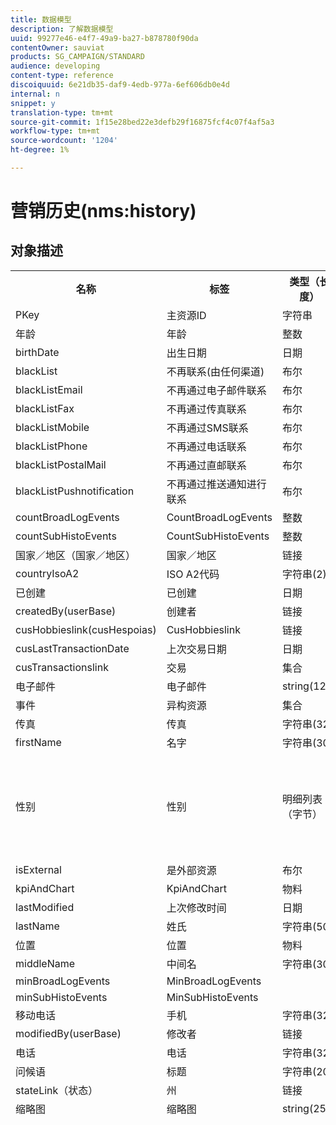 ```yaml
---
title: 数据模型
description: 了解数据模型
uuid: 99277e46-e4f7-49a9-ba27-b878780f90da
contentOwner: sauviat
products: SG_CAMPAIGN/STANDARD
audience: developing
content-type: reference
discoiquuid: 6e21db35-daf9-4edb-977a-6ef606db0e4d
internal: n
snippet: y
translation-type: tm+mt
source-git-commit: 1f15e28bed22e3defb29f16875fcf4c07f4af5a3
workflow-type: tm+mt
source-wordcount: '1204'
ht-degree: 1%

---
```



# 营销历史(nms:history)

## 对象描述

<table>
               <tr>
                  <th>名称</th>
                  <th>标签</th>
                  <th>类型（长度）</th>
                  <th>明细列表值</th>
               </tr>
               <tr>
                  <td>PKey</td>
                  <td>主资源ID</td>
                  <td>字符串 </td>
                  <td> </td>
               </tr>
               <tr>
                  <td>年龄</td>
                  <td>年龄</td>
                  <td>整数 </td>
                  <td> </td>
               </tr>
               <tr>
                  <td>birthDate</td>
                  <td>出生日期</td>
                  <td>日期 </td>
                  <td> </td>
               </tr>
               <tr>
                  <td>blackList</td>
                  <td>不再联系(由任何渠道)</td>
                  <td>布尔 </td>
                  <td> </td>
               </tr>
               <tr>
                  <td>blackListEmail</td>
                  <td>不再通过电子邮件联系</td>
                  <td>布尔 </td>
                  <td> </td>
               </tr>
               <tr>
                  <td>blackListFax</td>
                  <td>不再通过传真联系</td>
                  <td>布尔 </td>
                  <td> </td>
               </tr>
               <tr>
                  <td>blackListMobile</td>
                  <td>不再通过SMS联系</td>
                  <td>布尔 </td>
                  <td> </td>
               </tr>
               <tr>
                  <td>blackListPhone</td>
                  <td>不再通过电话联系</td>
                  <td>布尔 </td>
                  <td> </td>
               </tr>
               <tr>
                  <td>blackListPostalMail</td>
                  <td>不再通过直邮联系</td>
                  <td>布尔 </td>
                  <td> </td>
               </tr>
               <tr>
                  <td>blackListPushnotification</td>
                  <td>不再通过推送通知进行联系</td>
                  <td>布尔 </td>
                  <td> </td>
               </tr>
               <tr>
                  <td>countBroadLogEvents</td>
                  <td>CountBroadLogEvents</td>
                  <td>整数 </td>
                  <td> </td>
               </tr>
               <tr>
                  <td>countSubHistoEvents</td>
                  <td>CountSubHistoEvents</td>
                  <td>整数 </td>
                  <td> </td>
               </tr>
               <tr>
                  <td>国家／地区（国家／地区）</td>
                  <td>国家／地区</td>
                  <td>链接 </td>
                  <td> </td>
               </tr>
               <tr>
                  <td>countryIsoA2</td>
                  <td>ISO A2代码</td>
                  <td>字符串(2)</td>
                  <td> </td>
               </tr>
               <tr>
                  <td>已创建</td>
                  <td>已创建</td>
                  <td>日期 </td>
                  <td> </td>
               </tr>
               <tr>
                  <td>createdBy(userBase)</td>
                  <td>创建者</td>
                  <td>链接 </td>
                  <td> </td>
               </tr>
               <tr>
                  <td>cusHobbieslink(cusHespoias)</td>
                  <td>CusHobbieslink</td>
                  <td>链接 </td>
                  <td> </td>
               </tr>
               <tr>
                  <td>cusLastTransactionDate</td>
                  <td>上次交易日期</td>
                  <td>日期 </td>
                  <td> </td>
               </tr>
               <tr>
                  <td>cusTransactionslink</td>
                  <td>交易</td>
                  <td>集合 </td>
                  <td> </td>
               </tr>
               <tr>
                  <td>电子邮件</td>
                  <td>电子邮件</td>
                  <td>string(128)</td>
                  <td> </td>
               </tr>
               <tr>
                  <td>事件</td>
                  <td>异构资源</td>
                  <td>集合 </td>
                  <td> </td>
               </tr>
               <tr>
                  <td>传真</td>
                  <td>传真</td>
                  <td>字符串(32)</td>
                  <td> </td>
               </tr>
               <tr>
                  <td>firstName</td>
                  <td>名字</td>
                  <td>字符串(30)</td>
                  <td> </td>
               </tr>
               <tr>
                  <td>性别</td>
                  <td>性别</td>
                  <td>明细列表（字节） </td>
                  <td>
                     <ul>
                        <li>未指定——未知- 0</li>
                        <li>男——男- 1</li>
                        <li>女——女- 2</li>
                        <li>无效值- __Invalid_value__ - __Invalid_value__</li>
                     </ul>
                  </td>
               </tr>
               <tr>
                  <td>isExternal</td>
                  <td>是外部资源</td>
                  <td>布尔 </td>
                  <td> </td>
               </tr>
               <tr>
                  <td>kpiAndChart</td>
                  <td>KpiAndChart</td>
                  <td>物料 </td>
                  <td> </td>
               </tr>
               <tr>
                  <td>lastModified</td>
                  <td>上次修改时间</td>
                  <td>日期 </td>
                  <td> </td>
               </tr>
               <tr>
                  <td>lastName</td>
                  <td>姓氏</td>
                  <td>字符串(50)</td>
                  <td> </td>
               </tr>
               <tr>
                  <td>位置</td>
                  <td>位置</td>
                  <td>物料 </td>
                  <td> </td>
               </tr>
               <tr>
                  <td>middleName</td>
                  <td>中间名</td>
                  <td>字符串(30)</td>
                  <td> </td>
               </tr>
               <tr>
                  <td>minBroadLogEvents</td>
                  <td>MinBroadLogEvents</td>
                  <td> </td>
                  <td> </td>
               </tr>
               <tr>
                  <td>minSubHistoEvents</td>
                  <td>MinSubHistoEvents</td>
                  <td> </td>
                  <td> </td>
               </tr>
               <tr>
                  <td>移动电话</td>
                  <td>手机</td>
                  <td>字符串(32)</td>
                  <td> </td>
               </tr>
               <tr>
                  <td>modifiedBy(userBase)</td>
                  <td>修改者</td>
                  <td>链接 </td>
                  <td> </td>
               </tr>
               <tr>
                  <td>电话</td>
                  <td>电话</td>
                  <td>字符串(32)</td>
                  <td> </td>
               </tr>
               <tr>
                  <td>问候语</td>
                  <td>标题</td>
                  <td>字符串(20)</td>
                  <td> </td>
               </tr>
               <tr>
                  <td>stateLink（状态）</td>
                  <td>州</td>
                  <td>链接 </td>
                  <td> </td>
               </tr>
               <tr>
                  <td>缩略图</td>
                  <td>缩略图</td>
                  <td>string(255)</td>
                  <td> </td>
               </tr>
               <tr>
                  <td>时区</td>
                  <td>时区</td>
                  <td>明细列表（字符串）(64)</td>
                  <td>
                     <ul>
                        <li>(GMT-02:00)中大西洋——大西洋_南_格鲁吉亚——大西洋／南_格鲁吉亚</li>
                        <li>(GMT+02:00)安曼——亚洲_安曼——亚洲／安曼</li>
                        <li>(GMT-03:00)布拉西——美国圣保罗——美国／圣保罗</li>
                        <li>(GMT+06:00)阿斯塔纳，达卡——亚洲_达卡——亚洲／达卡</li>
                        <li>(GMT+06:00)新西伯利亚——亚洲_新西伯利亚——亚洲／新西伯利亚</li>
                        <li>(GMT+02:00)温得和克——非洲_温得和克——非洲／温得和克</li>
                        <li>(GMT+04:00)高加索，埃里温——亚洲_埃里温——亚洲／埃里温</li>
                        <li>(GMT-04:00)马瑙斯——美国_马瑙斯——美国／马瑙斯</li>
                        <li>(GMT+03:30)德黑兰——亚洲_德黑兰——亚洲／德黑兰</li>
                        <li>(GMT+12:00)奥克兰，惠灵顿——太平洋——奥克兰——太平洋／奥克兰</li>
                        <li>(GMT+02:00)耶路撒冷——亚洲_耶路撒冷——亚洲／耶路撒冷</li>
                        <li>(GMT+03:00)莫斯科，圣彼得堡，伏尔加格勒——欧洲_莫斯科——欧洲／莫斯科</li>
                        <li>(GMT+09:30)阿德莱德——澳大利亚_阿德莱德——澳大利亚／阿德莱德</li>
                        <li>(GMT+10:00)堪培拉，墨尔本，悉尼——澳大利亚_堪培拉——澳大利亚／堪培拉</li>
                        <li>(GMT+08:00)珀斯——澳大利亚_珀斯——澳大利亚／珀斯</li>
                        <li>(GMT+09:00)雅库茨克——亚洲_雅库茨克——亚洲／雅库茨克</li>
                        <li>(GMT-10:00)哈瓦伊——太平洋_檀香山——太平洋／檀香山</li>
                        <li>(GMT+04:00)巴库——亚洲_巴库——亚洲／巴库</li>
                        <li>(GMT+10:00)符拉迪沃斯托克——亚洲_符拉迪沃斯托克——亚洲／符拉迪沃斯托克</li>
                        <li>(GMT+09:00)首尔——亚洲_首尔——亚洲／首尔</li>
                        <li>(GMT+01:00)萨拉热窝，斯科普列，索非亚，华沙，萨格勒布——欧洲_萨拉热窝——欧洲／萨拉热窝</li>
                        <li>(GMT+04:00)阿布扎比，马斯喀特——亚洲_马斯喀特——亚洲／马斯喀特</li>
                        <li>(GMT+08:00)吉隆坡，新加坡——亚洲_吉隆坡——亚洲／吉隆坡</li>
                        <li>(GMT+09:00)大坂，札幌，东京——亚洲_东京——亚洲／东京</li>
                        <li>(GMT+10:00)布里斯班——澳大利亚_布里斯班——澳大利亚／布里斯班</li>
                        <li>(GMT+05:30)斯里哈亚华登尼普拉——亚洲_科伦坡——亚洲／科伦坡</li>
                        <li>(GMT+02:00)哈拉雷，比勒陀利亚——非洲_哈拉雷——非洲／哈拉雷</li>
                        <li>(GMT+08:00)乌兰巴托——亚洲_乌兰巴托——亚洲／乌兰巴托</li>
                        <li>(GMT-02:00)格林威治平均时间减2小时- Gmt_m2 - Etc/GMT+2</li>
                        <li>(GMT-03:00)格林威治平均时间减3小时- Gmt_m3 - Etc/GMT+3</li>
                        <li>(GMT-01:00)格林威治平均时间减1小时- Gmt_m1 - Etc/GMT+1</li>
                        <li>(GMT-06:00)格林威治平均时间减6小时- Gmt_m6 - Etc/GMT+6</li>
                        <li>(GMT-07:00)格林威治平均时间减7小时- Gmt_m7 - Etc/GMT+7</li>
                        <li>(GMT-04:00)格林威治平均时间减4小时- Gmt_m4 - Etc/GMT+4</li>
                        <li>(GMT)卡萨布兰卡——非洲_卡萨布兰卡——非洲／卡萨布兰卡</li>
                        <li>(GMT+05:30)加尔各答，钦奈，孟买，新德里——亚洲_加尔各答——亚洲／加尔各答</li>
                        <li>(GMT-11:00)格林威治平均时间减11小时- Gmt_m11 - Etc/GMT+11</li>
                        <li>(GMT-09:00)格林威治平均时间减9小时- Gmt_m9 - Etc/GMT+9</li>
                        <li>(GMT-03:30)纽芬兰——美国圣约翰——美国／圣约翰</li>
                        <li>(GMT+03:00)格林威治平均时间加3小时- Gmt_p3 - Etc/GMT-3</li>
                        <li>(GMT-04:30)加拉加斯——美洲_加拉加斯——美洲／加拉加斯</li>
                        <li>(GMT+01:00)阿姆斯特丹，柏林，伯尔尼，罗马，斯德哥尔摩，维也纳——欧洲_柏林——欧洲／柏林</li>
                        <li>(GMT-07:00)奇瓦瓦，拉巴斯，马萨特兰——美国_奇瓦瓦——美国／奇瓦瓦</li>
                        <li>(GMT+03:00)内罗毕——非洲_内罗毕——非洲／内罗毕</li>
                        <li>(GMT-04:00)亚松森——美国_亚松森——美国／亚松森</li>
                        <li>(GMT+03:00)巴格达德——亚洲_巴格达——亚洲／巴格达</li>
                        <li>(GMT-10:00)格林威治平均时间减10小时- Gmt_m10 - Etc/GMT+10</li>
                        <li>(GMT-03:00)格陵兰——美洲_戈德萨布——美洲／戈德萨布</li>
                        <li>(GMT+02:00)达马斯——亚洲_大马士革——亚洲／大马士革</li>
                        <li>(GMT-11:00)萨摩亚——太平洋_萨摩亚——太平洋／萨摩亚</li>
                        <li>(GMT-05:00)波哥大，利马，基多——美国_波哥大——美国／波哥大</li>
                        <li>(GMT+01:00)布鲁塞尔，哥本哈根，马德里，巴黎——欧洲_巴黎——欧洲／巴黎</li>
                        <li>(GMT+08:00)北京，重庆，香港，乌鲁木齐——亚洲_上海——亚洲／上海</li>
                        <li>(GMT+12:00)菲吉——太平洋_斐济——太平洋／斐济</li>
                        <li>(GMT+02:00)雅典，伊斯坦布尔，明斯克——欧洲_雅典——欧洲／雅典</li>
                        <li>(GMT+04:00)第比利斯——亚洲_第比利斯——亚洲／第比利斯</li>
                        <li>无效值- __Invalid_value__ - __Invalid_value__</li>
                        <li>(GMT+05:45)加德满都——亚洲_加德满都——亚洲／加德满都</li>
                        <li>(GMT-05:00)印第安纳州（东部）-美国_印第安纳波利斯——美国／印第安纳波利斯</li>
                        <li>(GMT-01:00)佛得角群岛——大西洋_佛得角——大西洋／佛得角</li>
                        <li>(GMT+04:00)路易港——印度_毛里求斯——印度／毛里求斯</li>
                        <li>(GMT+08:00)台北——亚洲_台北——亚洲／台北</li>
                        <li>(GMT+06:30)仰光——亚洲_仰光——亚洲／仰光</li>
                        <li>(GMT+11:00)马加丹，所罗门群岛，新喀里多尼亚——太平洋——瓜达卡纳尔——太平洋／瓜达卡纳尔</li>
                        <li>(GMT+02:00)开罗——非洲_开罗——非洲／开罗</li>
                        <li>(GMT+05:00)叶卡捷琳堡——亚洲_叶卡捷琳堡——亚洲／叶卡捷琳堡</li>
                        <li>(GMT+08:00)伊尔库茨克——亚洲_伊尔库茨克——亚洲／伊尔库茨克</li>
                        <li>(GMT+10:00)关岛，莫尔兹比港——太平洋_关岛——太平洋／关岛</li>
                        <li>(GMT-04:00)大西洋标准时间（加拿大）- America_Halifax - America/Halifax</li>
                        <li>(GMT)格林威治时间- GMT - GMT</li>
                        <li>默认——无——无</li>
                        <li>(GMT-04:00)拉巴斯——美国_拉巴斯——美国／拉巴斯</li>
                        <li>(GMT-06:00)瓜达拉哈拉，墨西哥，蒙特雷——美洲_墨西哥_城——美洲／墨西哥_城</li>
                        <li>(GMT+09:30)达尔文——澳大利亚_达尔文——澳大利亚／达尔文</li>
                        <li>(GMT-05:00)东部（美国和加拿大）- America_New_York - America/New_York</li>
                        <li>(GMT-05:00)格林威治平均时间减5小时- Gmt_m5 - Etc/GMT+5</li>
                        <li>(GMT+05:00)伊斯兰堡，卡拉奇，大其木——亚洲_卡拉奇——亚洲／卡拉奇</li>
                        <li>(GMT+03:00)科韦特，里亚德——亚洲_利雅得——亚洲／利雅得</li>
                        <li>(GMT-08:00)格林威治平均时间减8小时- Gmt_m8 - Etc/GMT+8</li>
                        <li>(GMT-01:00)亚速尔群岛——大西洋_亚速尔群岛——大西洋／亚速尔群岛</li>
                        <li>(GMT+07:00)曼谷，河内，雅加达——亚洲_曼谷——亚洲／曼谷</li>
                        <li>(GMT)蒙罗维亚——非洲_蒙罗维亚——非洲／蒙罗维亚</li>
                        <li>(GMT-09:00)阿拉斯加——美国_安克拉治——美国／安克拉治</li>
                        <li>(GMT+01:00)贝尔格莱德，布拉迪斯拉发，布达佩斯，卢布尔雅那，布拉格——欧洲_贝尔格莱德——欧洲／贝尔格莱德</li>
                        <li>(GMT)雷克雅未克——大西洋_雷克雅未克——大西洋／雷克雅未克</li>
                        <li>(GMT+02:00)布卡斯特——欧洲_布加勒斯特——欧洲／布加勒斯特</li>
                        <li>(GMT+05:00)格林威治平均时间加5小时- Gmt_p5 - Etc/GMT-5</li>
                        <li>(GMT+04:00)格林威治平均时间加4小时- Gmt_p4 - Etc/GMT-4</li>
                        <li>(GMT+07:00)格林威治平均时间加7小时- Gmt_p7 - Etc/GMT-7</li>
                        <li>(GMT+06:00)格林威治平均时间加6小时- Gmt_p6 - Etc/GMT-6</li>
                        <li>(GMT+01:00)格林威治平均时间加1小时- Gmt_p1 - Etc/GMT-1</li>
                        <li>(GMT-08:00)太平洋（美国和加拿大）- America_Los_Angeles - America/Los_Angeles</li>
                        <li>(GMT+02:00)格林威治平均时间加2小时- Gmt_p2 - Etc/GMT-2</li>
                        <li>(GMT+07:00)克拉斯诺亚尔斯克——亚洲_克拉斯诺亚尔斯克——亚洲／克拉斯诺亚尔斯克</li>
                        <li>(GMT+09:00)格林威治平均时间加9小时- Gmt_p9 - Etc/GMT-9</li>
                        <li>(GMT+08:00)格林威治平均时间加8小时- Gmt_p8-Etc/GMT-8</li>
                        <li>(GMT+10:00)霍巴特——澳大利亚_霍巴特——澳大利亚／霍巴特</li>
                        <li>(GMT+13:00)努库阿洛法——太平洋_通加塔普——太平洋／通加塔普</li>
                        <li>(GMT-06:00)中美洲——美国_里贾纳——美国／里贾纳</li>
                        <li>(GMT-03:00)布宜诺斯艾利斯，卡宴，福塔雷萨——美洲_布宜诺斯艾利斯——美洲／布宜诺斯艾利斯</li>
                        <li>(GMT-07:00)洛矶山脉（美国和加拿大）-美国_丹佛——美国／丹佛</li>
                        <li>(GMT+01:00)中非——西非——罗安达——非洲／罗安达</li>
                        <li>(GMT+02:00)赫尔辛基，基辅，里加，索非亚，塔林，维尔纽斯——欧洲_赫尔辛基——欧洲／赫尔辛基</li>
                        <li>(GMT)格林威治平均时间：都柏林、爱丁堡、里斯本、伦敦——欧洲_伦敦——欧洲／伦敦</li>
                        <li>(GMT-07:00)亚利桑那——美国_菲尼克斯——美国／菲尼克斯</li>
                        <li>(GMT+02:00)贝鲁特——亚洲_贝鲁特——亚洲／贝鲁特</li>
                        <li>(GMT+04:30)喀布尔——亚洲_喀布尔——亚洲／喀布尔</li>
                        <li>(GMT-06:00)中心（美国和加拿大）- America_Chicago - America/Chicago</li>
                        <li>(GMT+11:00)格林威治平均时间加11小时- Gmt_p11 - Etc/GMT-11</li>
                        <li>(GMT+10:00)格林威治平均时间加10小时- Gmt_p10 - Etc/GMT-10</li>
                        <li>(GMT+13:00)格林威治平均时间加13小时- Gmt_p13 - Etc/GMT-13</li>
                        <li>(GMT+12:00)格林威治平均时间加12小时- Gmt_p12 - Etc/GMT-12</li>
                        <li>(GMT-04:00)圣地亚哥——美国_圣地亚哥——美国／圣地亚哥</li>
                        <li>(GMT-03:00)蒙得维的亚——美国_蒙得维的亚——美国／蒙得维的亚</li>
                        <li>(GMT-04:00)库亚巴——美国_库亚巴——美国／库亚巴</li>
                     </ul>
                  </td>
               </tr>
               <tr>
                  <td>标题</td>
                  <td>用户档案</td>
                  <td>string(255)</td>
                  <td> </td>
               </tr>
            </table>

## 过滤器

生日（生日）

<table>
<tr>
<th>名称</th>
<th>类型</th>
</tr>
<tr>
<td>includeStart</td>
<td>布尔</td>
</tr>
<tr>
<td>previousUnitsValue</td>
<td>整数</td>
</tr>
<tr>
<td>nextUnitsValue</td>
<td>整数</td>
</tr>
<tr>
<td>结束日</td>
<td>日期</td>
</tr>
<tr>
<td>精度</td>
<td>明细列表</td>
</tr>
<tr>
<td>relativeValue</td>
<td>字符串</td>
</tr>
<tr>
<td>月</td>
<td>日期</td>
</tr>
<tr>
<td>运算符</td>
<td>明细列表</td>
</tr>
<tr>
<td>includeEnd</td>
<td>布尔</td>
</tr>
<tr>
<td>endMonth</td>
<td>日期</td>
</tr>
<tr>
<td>类型</td>
<td>明细列表</td>
</tr>
<tr>
<td>天</td>
<td>日期</td>
</tr>
</table>

通过电子邮件（通过电子邮件）

<table>
<tr>
<th>名称</th>
<th>类型</th>
</tr>
<tr>
<td>电子邮件</td>
<td>字符串</td>
</tr>
</table>

按键(byKeysProfile)

<table>
<tr>
<th>名称</th>
<th>类型</th>
</tr>
<tr>
<td>电子邮件</td>
<td>字符串</td>
</tr>
</table>

按姓名或电子邮件（按文本）

<table>
<tr>
<th>名称</th>
<th>类型</th>
</tr>
<tr>
<td>文本</td>
<td>字符串</td>
</tr>
</table>

按静态受众（按StaticAudience）

<table>
<tr>
<th>名称</th>
<th>类型</th>
</tr>
<tr>
<td>受众</td>
<td>链接</td>
</tr>
</table>

已单击(hasClickedDelivery)

<table>
<tr>
<th>名称</th>
<th>类型</th>
</tr>
<tr>
<td>投放</td>
<td>链接</td>
</tr>
</table>

已打开(hasOpenedDelivery)

<table>
<tr>
<th>名称</th>
<th>类型</th>
</tr>
<tr>
<td>投放</td>
<td>链接</td>
</tr>
</table>

用户档案(用户档案)

<table>
<tr>
<th>名称</th>
<th>类型</th>
</tr>
<tr>
<td>用户档案</td>
<td>链接</td>
</tr>
</table>

已接收(hasReceivedDelivery)

<table>
<tr>
<th>名称</th>
<th>类型</th>
</tr>
<tr>
<td>投放</td>
<td>链接</td>
</tr>
</table>

订阅者（订阅者）

<table>
<tr>
<th>名称</th>
<th>类型</th>
</tr>
<tr>
<td>服务</td>
<td>链接</td>
</tr>
</table>